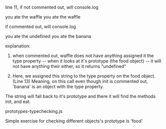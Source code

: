 line 11, if not commented out, will console.log

you ate the waffle
you ate the waffle


if commented out, will console.log

you ate the undefined <!-- (1)  -->
you ate the banana    <!-- (2)  -->

explanation:

1. when commented out, waffle does not have anything assigned it the type property
-- when it looks at it's prototype (the food object) -- it will not have anything their either,
so it returns "undefined"



2.  Here, we assigned this string to the type property on the food object.  (Line 13)
Meaning, on this call even though init is commented out, 'banana' is an object with the type property.

The string will fall back to it's prototype and there it will find the methods init, and eat.



prototypes-typechecking.js

Simple exercise for checking different objects's prototype is 'food'
